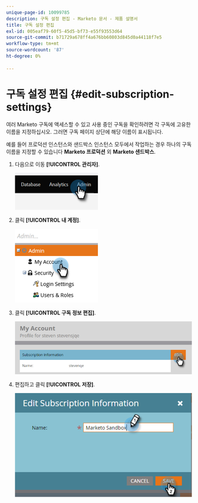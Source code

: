 ```yaml
---
unique-page-id: 10099785
description: 구독 설정 편집 - Marketo 문서 - 제품 설명서
title: 구독 설정 편집
exl-id: 005eaf79-60f5-45d5-bf73-e55f93553d64
source-git-commit: b71729a678ff4a676bb60803d845d0a44118f7e5
workflow-type: tm+mt
source-wordcount: '87'
ht-degree: 0%

---
```


# 구독 설정 편집 {#edit-subscription-settings}

여러 Marketo 구독에 액세스할 수 있고 사용 중인 구독을 확인하려면 각 구독에 고유한 이름을 지정하십시오. 그러면 구독 페이지 상단에 해당 이름이 표시됩니다.

예를 들어 프로덕션 인스턴스와 샌드박스 인스턴스 모두에서 작업하는 경우 하나의 구독 이름을 지정할 수 있습니다 **Marketo 프로덕션** 외 **Marketo 샌드박스**.

1. 다음으로 이동 **[!UICONTROL 관리자]**.

   ![](assets/edit-subscription-settings-1.png)

1. 클릭 **[!UICONTROL 내 계정]**.

   ![](assets/edit-subscription-settings-2.png)

1. 클릭 **[!UICONTROL 구독 정보 편집]**.

   ![](assets/edit-subscription-settings-3.png)

1. 편집하고 클릭 **[!UICONTROL 저장]**.

   ![](assets/edit-subscription-settings-4.png)
